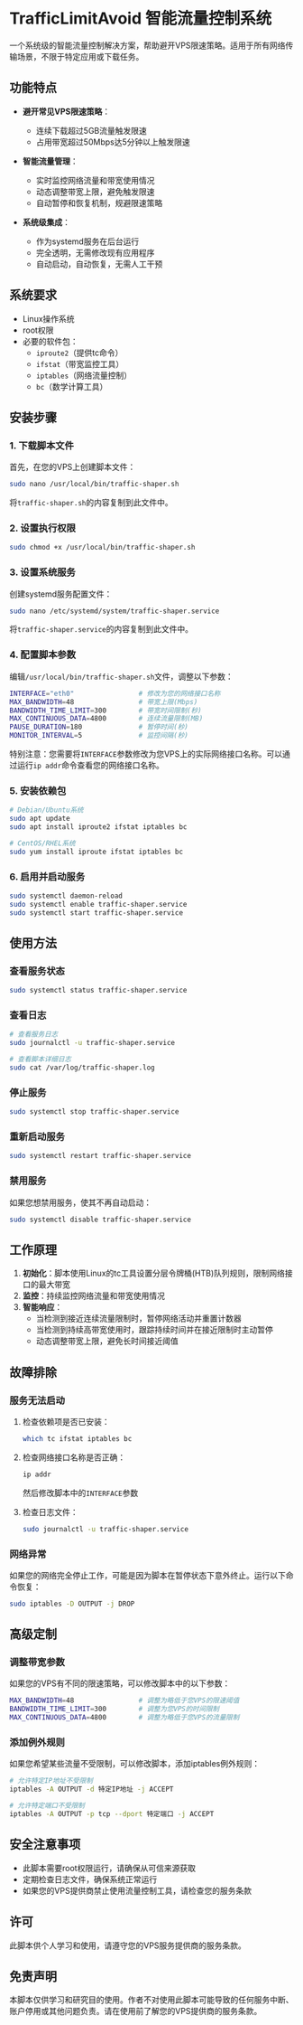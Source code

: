 # TrafficLimitAvoid 智能流量控制系统

一个系统级的智能流量控制解决方案，帮助避开VPS限速策略。适用于所有网络传输场景，不限于特定应用或下载任务。

## 功能特点

- **避开常见VPS限速策略**：
  - 连续下载超过5GB流量触发限速
  - 占用带宽超过50Mbps达5分钟以上触发限速

- **智能流量管理**：
  - 实时监控网络流量和带宽使用情况
  - 动态调整带宽上限，避免触发限速
  - 自动暂停和恢复机制，规避限速策略

- **系统级集成**：
  - 作为systemd服务在后台运行
  - 完全透明，无需修改现有应用程序
  - 自动启动，自动恢复，无需人工干预

## 系统要求

- Linux操作系统
- root权限
- 必要的软件包：
  - `iproute2`（提供tc命令）
  - `ifstat`（带宽监控工具）
  - `iptables`（网络流量控制）
  - `bc`（数学计算工具）

## 安装步骤

### 1. 下载脚本文件

首先，在您的VPS上创建脚本文件：

```bash
sudo nano /usr/local/bin/traffic-shaper.sh
```

将`traffic-shaper.sh`的内容复制到此文件中。

### 2. 设置执行权限

```bash
sudo chmod +x /usr/local/bin/traffic-shaper.sh
```

### 3. 设置系统服务

创建systemd服务配置文件：

```bash
sudo nano /etc/systemd/system/traffic-shaper.service
```

将`traffic-shaper.service`的内容复制到此文件中。

### 4. 配置脚本参数

编辑`/usr/local/bin/traffic-shaper.sh`文件，调整以下参数：

```bash
INTERFACE="eth0"                # 修改为您的网络接口名称
MAX_BANDWIDTH=48                # 带宽上限(Mbps)
BANDWIDTH_TIME_LIMIT=300        # 带宽时间限制(秒)
MAX_CONTINUOUS_DATA=4800        # 连续流量限制(MB)
PAUSE_DURATION=180              # 暂停时间(秒)
MONITOR_INTERVAL=5              # 监控间隔(秒)
```

特别注意：您需要将`INTERFACE`参数修改为您VPS上的实际网络接口名称。可以通过运行`ip addr`命令查看您的网络接口名称。

### 5. 安装依赖包

```bash
# Debian/Ubuntu系统
sudo apt update
sudo apt install iproute2 ifstat iptables bc

# CentOS/RHEL系统
sudo yum install iproute ifstat iptables bc
```

### 6. 启用并启动服务

```bash
sudo systemctl daemon-reload
sudo systemctl enable traffic-shaper.service
sudo systemctl start traffic-shaper.service
```

## 使用方法

### 查看服务状态

```bash
sudo systemctl status traffic-shaper.service
```

### 查看日志

```bash
# 查看服务日志
sudo journalctl -u traffic-shaper.service

# 查看脚本详细日志
sudo cat /var/log/traffic-shaper.log
```

### 停止服务

```bash
sudo systemctl stop traffic-shaper.service
```

### 重新启动服务

```bash
sudo systemctl restart traffic-shaper.service
```

### 禁用服务

如果您想禁用服务，使其不再自动启动：

```bash
sudo systemctl disable traffic-shaper.service
```

## 工作原理

1. **初始化**：脚本使用Linux的tc工具设置分层令牌桶(HTB)队列规则，限制网络接口的最大带宽
2. **监控**：持续监控网络流量和带宽使用情况
3. **智能响应**：
   - 当检测到接近连续流量限制时，暂停网络活动并重置计数器
   - 当检测到持续高带宽使用时，跟踪持续时间并在接近限制时主动暂停
   - 动态调整带宽上限，避免长时间接近阈值

## 故障排除

### 服务无法启动

1. 检查依赖项是否已安装：
   ```bash
   which tc ifstat iptables bc
   ```

2. 检查网络接口名称是否正确：
   ```bash
   ip addr
   ```
   然后修改脚本中的`INTERFACE`参数

3. 检查日志文件：
   ```bash
   sudo journalctl -u traffic-shaper.service
   ```

### 网络异常

如果您的网络完全停止工作，可能是因为脚本在暂停状态下意外终止。运行以下命令恢复：

```bash
sudo iptables -D OUTPUT -j DROP
```

## 高级定制

### 调整带宽参数

如果您的VPS有不同的限速策略，可以修改脚本中的以下参数：

```bash
MAX_BANDWIDTH=48                # 调整为略低于您VPS的限速阈值
BANDWIDTH_TIME_LIMIT=300        # 调整为您VPS的时间限制
MAX_CONTINUOUS_DATA=4800        # 调整为略低于您VPS的流量限制
```

### 添加例外规则

如果您希望某些流量不受限制，可以修改脚本，添加iptables例外规则：

```bash
# 允许特定IP地址不受限制
iptables -A OUTPUT -d 特定IP地址 -j ACCEPT

# 允许特定端口不受限制
iptables -A OUTPUT -p tcp --dport 特定端口 -j ACCEPT
```

## 安全注意事项

- 此脚本需要root权限运行，请确保从可信来源获取
- 定期检查日志文件，确保系统正常运行
- 如果您的VPS提供商禁止使用流量控制工具，请检查您的服务条款

## 许可

此脚本供个人学习和使用，请遵守您的VPS服务提供商的服务条款。

## 免责声明

本脚本仅供学习和研究目的使用。作者不对使用此脚本可能导致的任何服务中断、账户停用或其他问题负责。请在使用前了解您的VPS提供商的服务条款。

